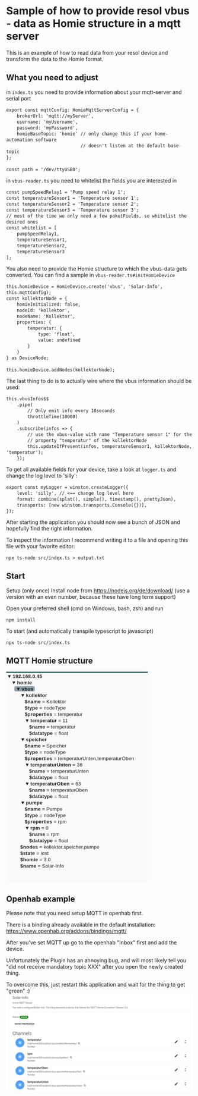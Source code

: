# Sample of how to provide resol vbus - data as Homie structure in a mqtt server
This is an example of how to read data from your resol device and transform the data
to the Homie format.

## What you need to adjust
in ```index.ts``` you need to provide information about your mqtt-server and serial port 
```
export const mqttConfig: HomieMqttServerConfig = {
    brokerUrl: 'mqtt://myServer',
    username: 'myUsername',
    password: 'myPassword',
    homieBaseTopic: 'homie' // only change this if your home-automation software
                            // doesn't listen at the default base-topic
};

const path = '/dev/ttyUSB0';
```

in ```vbus-reader.ts``` you need to whitelist the fields you are interested in
```
const pumpSpeedRelay1 = 'Pump speed relay 1';
const temperatureSensor1 = 'Temperature sensor 1';
const temperatureSensor2 = 'Temperature sensor 2';
const temperatureSensor3 = 'Temperature sensor 3';
// most of the time we only need a few paketFields, so whitelist the desired ones
const whitelist = [
    pumpSpeedRelay1,
    temperatureSensor1,
    temperatureSensor2,
    temperatureSensor3
];
```
You also need to provide the Homie structure to which the vbus-data gets converted. 
You can find a sample in ```vbus-reader.ts#initHomieDevice```  
```
this.homieDevice = HomieDevice.create('vbus', 'Solar-Info', this.mqttConfig);
const kollektorNode = {
    homieInitialized: false,
    nodeId: 'kollektor',
    nodeName: 'Kollektor',
    properties: {
        temperatur: {
            type: 'float',
            value: undefined
        }
    }
} as DeviceNode;

this.homieDevice.addNodes(kollektorNode);
```
The last thing to do is to actually wire where the vbus information should be used:
```
this.vbusInfos$$
    .pipe(
        // Only emit info every 10seconds
        throttleTime(10000)
    )
    .subscribe(infos => {
        // use the vbus-value with name "Temperature sensor 1" for the 
        // property "temperatur" of the kollektorNode 
        this.updateIfPresent(infos, temperatureSensor1, kollektorNode, 'temperatur');
    });
```

To get all available fields for your device, take a look at ```logger.ts``` and change the log level to 'silly':
```
export const myLogger = winston.createLogger({
    level: 'silly', // <== change log level here
    format: combine(splat(), simple(), timestamp(), prettyJson),
    transports: [new winston.transports.Console({})],
});
```
After starting the application you should now see a bunch of JSON and hopefully 
find the right information.

To inspect the information I recommend writing it to a file and opening this file with your favorite editor:
```
npx ts-node src/index.ts > output.txt
```
 

## Start
Setup (only once)
Install node from https://nodejs.org/de/download/ 
(use a version with an even number, because these have long term support)

Open your preferred shell (cmd on Windows, bash, zsh) and run
```
npm install
```

To start (and automatically transpile typescript to javascript)
```
npx ts-node src/index.ts
```

## MQTT Homie structure
![MQTT Structure](https://github.com/BenniG82/vbus-to-homie/raw/master/doc/homie-mqtt.png)

## Openhab example
Please note that you need setup MQTT in openhab first.

There is a binding already available in the default installation: https://www.openhab.org/addons/bindings/mqtt/
 
After you've set MQTT up go to the openhab "Inbox" first and add the device.

Unfortunately the Plugin has an annoying bug, and will most likely tell you 
"did not receive mandatory topic XXX" after you open the newly created thing.

To overcome this, just restart this application and wait for the thing to get "green" :)
![Openhab](https://github.com/BenniG82/vbus-to-homie/raw/master/doc/openhab-homie.png)
